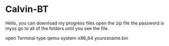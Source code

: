 # Calvin-BT
Hello, you can download my progress files
open the zip file
the password is myos
go to all of the folders until you see the file.

open Terminal
type  qemu-system-x86_64 yourosname.bin
